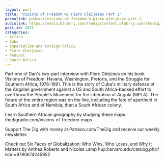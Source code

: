 ```yaml
---
layout: post
title: "Visions of Freedom w/ Piero Gleijeses Part 1"
permalink: podcast/visions-of-freedom-w-piero-gleijeses-part-1
audiolink: https://media.blubrry.com/thedig/content.blubrry.com/thedig/The_Dig-EP_332-Piero.mp3
post_id: 2071
categories: 
- Africa
- Cuba
- Imperialism and Foreign Policy
- Piero Gleijeses
- Podcast
- South Africa
---
```


Part one of Dan's two-part interview with Piero Gleijeses on his book Visions of Freedom: Havana, Washington, Pretoria, and the Struggle for Southern Africa, 1976–1991. This is the story of Cuba's military defense of the Angolan government against a US and South Africa-backed effort to overthrow the People's Movement for the Liberation of Angola (MPLA). The future of the entire region was on the line, including the fate of apartheid in South Africa and of Namibia, then a South African colony. 

Learn Southern African geography by studying these maps: thedigradio.com/visions-of-freedom-maps

Support The Dig with money at Patreon.com/TheDig and receive our weekly newsletter. 

Check out Six Faces of Globalization: Who Wins, Who Loses, and Why It Matters by Anthea Roberts and Nicolas Lamp hup.harvard.edu/catalog.php?isbn=9780674245952